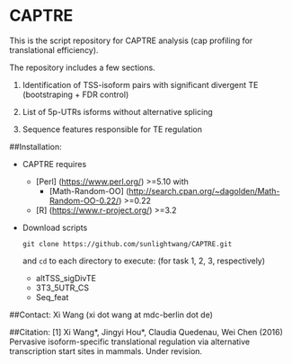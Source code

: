 # CAPTRE
This is the script repository for CAPTRE analysis (cap profiling for translational efficiency).

The repository includes a few sections. 

1. Identification of TSS-isoform pairs with significant divergent TE (bootstraping + FDR control) 

2. List of 5p-UTRs isforms without alternative splicing 

3. Sequence features responsible for TE regulation 

##Installation: 
* CAPTRE requires
  - [Perl] (https://www.perl.org/) >=5.10 with
    - [Math-Random-OO] (http://search.cpan.org/~dagolden/Math-Random-OO-0.22/) >=0.22
  - [R] (https://www.r-project.org/) >=3.2

* Download scripts

  `git clone https://github.com/sunlightwang/CAPTRE.git`

  and `cd` to each directory to execute: (for task 1, 2, 3, respectively)
  * altTSS_sigDivTE
  * 3T3_5UTR_CS
  * Seq_feat

##Contact:
Xi Wang (xi dot wang at mdc-berlin dot de)

##Citation:
[1] Xi Wang\*, Jingyi Hou\*, Claudia Quedenau, Wei Chen (2016) Pervasive isoform-specific translational regulation via alternative transcription start sites in mammals. Under revision. 
